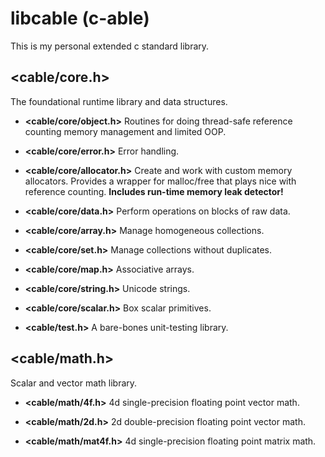 # libcable (c-able)

This is my personal extended c standard library.

## <cable/core.h>

The foundational runtime library and data structures.

* **<cable/core/object.h>**
Routines for doing thread-safe reference counting memory management and limited OOP.

* **<cable/core/error.h>**
Error handling.

* **<cable/core/allocator.h>**
Create and work with custom memory allocators.
Provides a wrapper for malloc/free that plays nice with reference counting.
**Includes run-time memory leak detector!**

* **<cable/core/data.h>**
Perform operations on blocks of raw data.

* **<cable/core/array.h>**
Manage homogeneous collections.

* **<cable/core/set.h>**
Manage collections without duplicates.

* **<cable/core/map.h>**
Associative arrays.

* **<cable/core/string.h>**
Unicode strings.

* **<cable/core/scalar.h>**
Box scalar primitives.

* **<cable/test.h>**
A bare-bones unit-testing library.

## <cable/math.h>
Scalar and vector math library.

* **<cable/math/4f.h>**
4d single-precision floating point vector math.

* **<cable/math/2d.h>**
2d double-precision floating point vector math.

* **<cable/math/mat4f.h>**
4d single-precision floating point matrix math.

